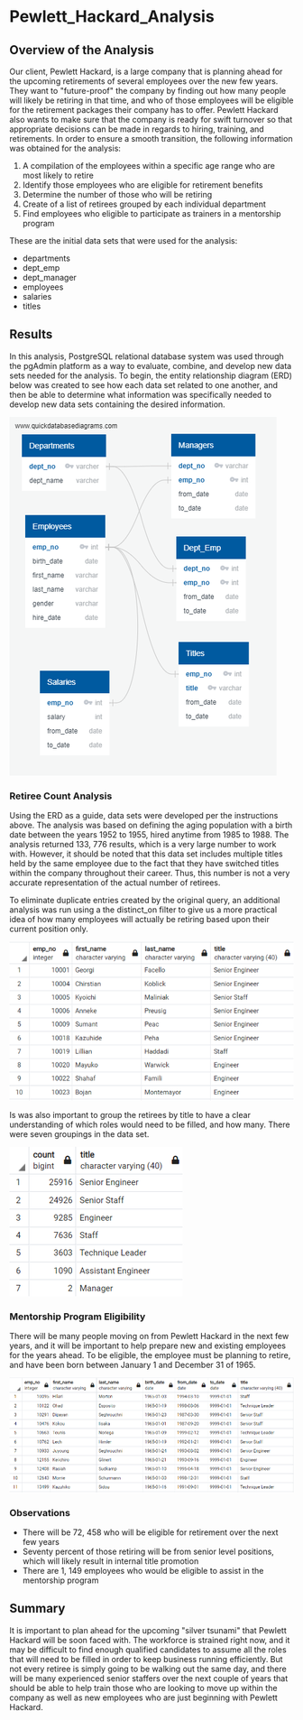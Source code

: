# Pewlett_Hackard_Analysis
## Overview of the Analysis
Our client, Pewlett Hackard, is a large company that is planning ahead for the upcoming retirements of several employees over the new few years.  They want to "future-proof" the company by finding out how many people will likely be retiring in that time, and who of those employees will be eligible for the retirement packages their company has to offer.  Pewlett Hackard also wants to make sure that the company is ready for swift turnover so that appropriate decisions can be made in regards to hiring, training, and retirements. In order to ensure a smooth transition, the following information was obtained for the analysis:
1. A compilation of the employees within a specific age range who are most likely to retire
2. Identify those employees who are eligible for retirement benefits
4. Determine the number of those who will be retiring
5. Create of a list of retirees grouped by each individual department
6. Find employees who eligible to participate as trainers in a mentorship program

These are the initial data sets that were used for the analysis:
* departments
* dept_emp
* dept_manager
* employees
* salaries
* titles

## Results
In this analysis, PostgreSQL relational database system was used through the pgAdmin platform as a way to evaluate, combine, and develop new data sets needed for the analysis.  To begin, the entity relationship diagram (ERD) below was created to see how each data set related to one another, and then be able to determine what information was specifically needed to develop new data sets containing the desired information.

![ERD](https://raw.githubusercontent.com/BHCharlton/Pewlett_Hackard_Analysis/main/EmployeeDB.png)

### Retiree Count Analysis
Using the ERD as a guide, data sets were developed per the instructions above. The analysis was based on defining the aging population with a birth date between the years 1952 to 1955, hired anytime from 1985 to 1988. The analysis returned 133, 776 results, which is a very large number to work with.  However, it should be noted that this data set includes multiple titles held by the same employee due to the fact that they have switched titles within the company throughout their career.  Thus, this number is not a very accurate representation of the actual number of retirees.



To eliminate duplicate entries created by the original query, an additional analysis was run using a the distinct_on filter to give us a more practical idea of how many employees will actually be retiring based upon their current position only.

![unique](https://raw.githubusercontent.com/BHCharlton/Pewlett_Hackard_Analysis/main/Unique.PNG)

Is was also important to group the retirees by title to have a clear understanding of which roles would need to be filled, and how many.  There were seven groupings in the data set.

![titles](https://github.com/BHCharlton/Pewlett_Hackard_Analysis/blob/main/retiring_titles.PNG)

### Mentorship Program Eligibility
There will be many people moving on from Pewlett Hackard in the next few years, and it will be important to help prepare new and existing employees for the years ahead.  To be eligible, the employee must be planning to retire, and have been born between January 1 and December 31 of 1965.

![mentors](https://github.com/BHCharlton/Pewlett_Hackard_Analysis/blob/main/Mentors.PNG)


### Observations
* There will be 72, 458 who will be eligible for retirement over the next few years
* Seventy percent of those retiring will be from senior level positions, which will likely result in internal title promotion
* There are 1, 149 employees who would be eligible to assist in the mentorship program

## Summary
It is important to plan ahead for the upcoming "silver tsunami" that Pewlett Hackard will be soon faced with.  The workforce is strained right now, and it may be difficult to find enough qualified candidates to assume all the roles that will need to be filled in order to keep business running efficiently.  But not every retiree is simply going to be walking out the same day, and there will be many experienced senior staffers over the next couple of years that should be able to help train those who are looking to move up within the company as well as new employees who are just beginning with Pewlett Hackard.
